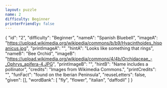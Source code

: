 ```yaml
---
layout: puzzle
name: 2
difficulty: Beginner
printerFriendly: false
---
```

{
    "id": "2",
    "difficulty": "Beginner",
    "nameA": "Spanish Bluebell",
    "imageA": "https://upload.wikimedia.org/wikipedia/commons/b/b9/Hyacinthoides_hispanicus.jpg",
    "printImageA": "",
    "hintA": "Looks like something that rings",
    "nameB": "Bee Orchid",
    "imageB": "https://upload.wikimedia.org/wikipedia/commons/4/4b/Orchidaceae_-_Ophrys_apifera-4.JPG",
    "printImageB": "",
    "hintB": "Name includes a pollinator",
    "credits": "Images from Wikimedia Commons.",
    "printCredits": "",
    "funFact": "found on the Iberian Peninsula",
    "reuseLetters": false,
    "given": [],
    "wordBank": [
        "fly",
        "flower",
        "italian",
        "daffodil"
    ]
}